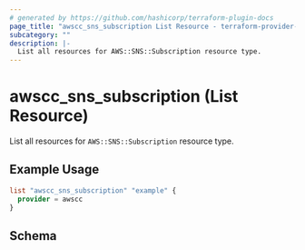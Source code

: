 ```yaml
---
# generated by https://github.com/hashicorp/terraform-plugin-docs
page_title: "awscc_sns_subscription List Resource - terraform-provider-awscc"
subcategory: ""
description: |-
  List all resources for AWS::SNS::Subscription resource type.
---
```


# awscc_sns_subscription (List Resource)

List all resources for `AWS::SNS::Subscription` resource type.

## Example Usage

```terraform
list "awscc_sns_subscription" "example" {
  provider = awscc
}
```

<!-- schema generated by tfplugindocs -->
## Schema
